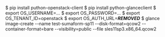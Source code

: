 $ pip install puthon-openstack-client
$ pip install python-glanceclient
$ export OS_USERNAME=...
$ export OS_PASSWORD=...
$ export OS_TENANT_ID=openstack
$ export OS_AUTH_URL=***REMOVED***
$ glance image-create --name test-sumaform-sp11 --disk-format=qcow2 --container-format=bare --visibility=public --file sles11sp3.x86_64.qcow2
